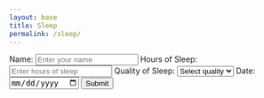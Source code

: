 ```yaml
---
layout: base
title: Sleep 
permalink: /sleep/
--- 
```


<meta charset="UTF-8">
<title>Sleep Tracker</title>
<style>
    /* Basic styling for demonstration purposes */
    /* Your CSS styles here */
</style>

<div class="purple-form">
    <form id="sleepForm">
        <label for="name">Name:</label>
        <input type="text" id="name" name="name" placeholder="Enter your name" required>
        <label for="sleepHours">Hours of Sleep:</label>
        <input type="number" id="sleepHours" name="sleepHours" placeholder="Enter hours of sleep" required>
        <label for="quality">Quality of Sleep:</label>
        <select id="quality" name="quality" required>
            <option value="" disabled selected>Select quality</option>
            <option value="excellent">Excellent</option>
            <option value="good">Good</option>
            <option value="fair">Fair</option>
            <option value="poor">Poor</option>
        </select>
        <label for="sleepDate">Date:</label>
        <input type="date" id="sleepDate" name="sleepDate" required>
        <input type="submit" value="Submit">
    </form>
</div>

<script>
    const userIDFromLocalStorage = localStorage.getItem('loggedInUserId');
    console.log(userIDFromLocalStorage);
    document.getElementById('sleepForm').addEventListener('submit', function (event) {
        event.preventDefault();
        const name = document.getElementById('name').value;
        const sleepHours = document.getElementById('sleepHours').value;
        const quality = document.getElementById('quality').value;
        const sleepDate = document.getElementById('sleepDate').value;
        fetch(`http://127.0.0.1:8240/api/users/${userIDFromLocalStorage}`)
                .then(response => {
                    if (!response.ok) {
                        throw new Error('Network response was not ok');
                    }
                    return response.json();
                })
                .then(data => {
                    const originalSleepData = Array.isArray(data.sleep) ? data.sleep : [];
                    const sleep = {
                        "name": name,
                        "sleepHours": sleepHours,
                        "quality": quality, 
                        "sleepDate": sleepData
                    }
                    const updatedSleepData = [...originalSleepData, sleep];
                    const data2 = {
                        "id": userIDFromLocalStorage,
                        "name": name,
                        "uid": "life",
                        "dob": "10/12/13",
                        "age": "16",
                        "exercise": updatedSleepData,
                        "tracking": {}
                    };
                    var jsonData = JSON.stringify(data2);
                    fetch(`http://127.0.0.1:8240/api/users/${userIDFromLocalStorage}`, {
                        method: 'PUT',
                        headers: {
                            'Content-Type': 'application/json'
                        },
                        body: jsonData
                    })
                        .then(response => response.json())
                        .then(data => {
                            console.log('Server response:', data);
                        })
                        .catch(error => {
                            console.error('Error:', error);
                        });
                })
                .catch(error => {
                    console.error('Error:', error);
                });
        });
    
</script>

